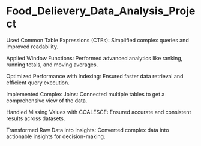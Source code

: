 # Food_Delievery_Data_Analysis_Project
Used Common Table Expressions (CTEs): Simplified complex queries and improved readability.

Applied Window Functions: Performed advanced analytics like ranking, running totals, and moving averages.

Optimized Performance with Indexing: Ensured faster data retrieval and efficient query execution.

Implemented Complex Joins: Connected multiple tables to get a comprehensive view of the data.

Handled Missing Values with COALESCE: Ensured accurate and consistent results across datasets.

Transformed Raw Data into Insights: Converted complex data into actionable insights for decision-making.
